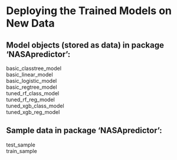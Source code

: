# Deploying the Trained Models on New Data

## Model objects (stored as data) in package ‘NASApredictor’:

basic_classtree_model             
basic_linear_model                
basic_logistic_model              
basic_regtree_model               
tuned_rf_class_model              
tuned_rf_reg_model                
tuned_xgb_class_model             
tuned_xgb_reg_model   


## Sample data in package ‘NASApredictor’:

test_sample                       
train_sample  